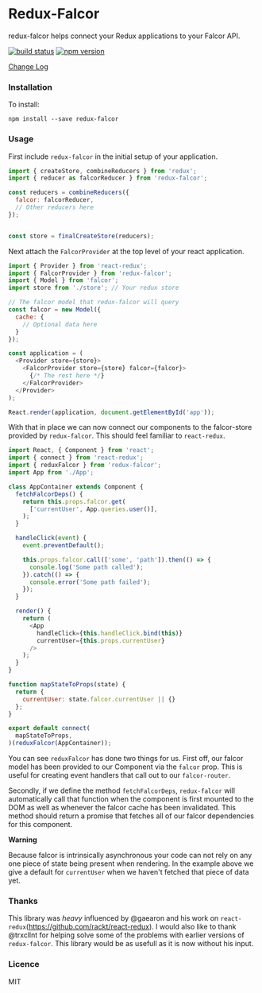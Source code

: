 # Redux-Falcor

redux-falcor helps connect your Redux applications to your Falcor API.

[![build status](https://img.shields.io/travis/ekosz/redux-falcor/master.svg?style=flat-square)](https://travis-ci.org/ekosz/redux-falcor)
[![npm version](https://img.shields.io/npm/v/redux-falcor.svg?style=flat-square)](https://www.npmjs.com/package/redux-falcor)

[Change Log](https://github.com/ekosz/redux-falcor/releases)

### Installation

To install:

```
npm install --save redux-falcor
```

### Usage

First include `redux-falcor` in the initial setup of your application.

```js
import { createStore, combineReducers } from 'redux';
import { reducer as falcorReducer } from 'redux-falcor';

const reducers = combineReducers({
  falcor: falcorReducer,
  // Other reducers here
});


const store = finalCreateStore(reducers);
```

Next  attach the `FalcorProvider` at the top level of your react application.

```js
import { Provider } from 'react-redux';
import { FalcorProvider } from 'redux-falcor';
import { Model } from 'falcor';
import store from './store'; // Your redux store

// The falcor model that redux-falcor will query
const falcor = new Model({
  cache: {
    // Optional data here
  }
});

const application = (
  <Provider store={store}>
    <FalcorProvider store={store} falcor={falcor}>
      {/* The rest here */}
    </FalcorProvider>
  </Provider>
);

React.render(application, document.getElementById('app'));
```

With that in place we can now connect our components to the falcor-store
provided by `redux-falcor`. This should feel familiar to `react-redux`.

```js
import React, { Component } from 'react';
import { connect } from 'react-redux';
import { reduxFalcor } from 'redux-falcor';
import App from './App';

class AppContainer extends Component {
  fetchFalcorDeps() {
    return this.props.falcor.get(
      ['currentUser', App.queries.user()],
    );
  }

  handleClick(event) {
    event.preventDefault();

    this.props.falcor.call(['some', 'path']).then(() => {
      console.log('Some path called');
    }).catch(() => {
      console.error('Some path failed');
    });
  }

  render() {
    return (
      <App
        handleClick={this.handleClick.bind(this)}
        currentUser={this.props.currentUser}
      />
    );
  }
}

function mapStateToProps(state) {
  return {
    currentUser: state.falcor.currentUser || {}
  };
}

export default connect(
  mapStateToProps,
)(reduxFalcor(AppContainer));
```

You can see `reduxFalcor` has done two things for us. First off, our falcor
model has been provided to our Component via the `falcor` prop. This is useful
for creating event handlers that call out to our `falcor-router`.

Secondly, if we define the method `fetchFalcorDeps`, `redux-falcor` will
automatically call that function when the component is first mounted to the DOM
as well as whenever the falcor cache has been invalidated. This method should
return a promise that fetches all of our falcor dependencies for this
component.

**Warning**

Because falcor is intrinsically asynchronous your code can not rely on any one
piece of state being present when rendering. In the example above we give
a default for `currentUser` when we haven't fetched that piece of data yet.

### Thanks

This library was *heavy* influenced by @gaearon and his work on
`react-redux`(https://github.com/rackt/react-redux). I would also like to thank
@trxcllnt for helping solve some of the problems with earlier versions of
`redux-falcor`. This library would be as usefull as it is now without his
input.

### Licence

MIT
